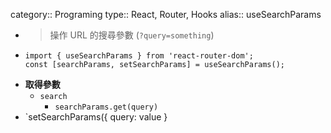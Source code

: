 category:: Programing
type:: React, Router, Hooks
alias:: useSearchParams

- > 操作 URL 的搜尋參數 (`?query=something`)
- ```tsx
  import { useSearchParams } from 'react-router-dom';
  const [searchParams, setSearchParams] = useSearchParams();
  ```
- **取得參數**
	- `search`
		- `searchParams.get(query)`
- `setSearchParams({ query: value }